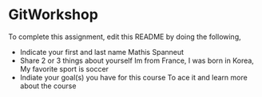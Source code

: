 # GitWorkshop

To complete this assignment, edit this README by doing the following, 

- Indicate your first and last name
Mathis Spanneut
- Share 2 or 3 things about yourself
Im from France, I was born in Korea, My favorite sport is soccer
- Indiate your goal(s) you have for this course
To ace it and learn more about the course